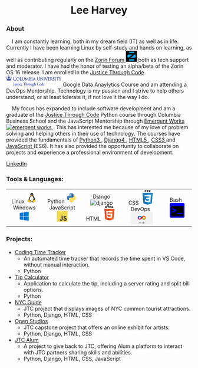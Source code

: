 # <div align="center">Lee Harvey</div>
<div>
<h3>About</h3>
<p>&nbsp;&nbsp;&nbsp;&nbsp;I am constantly learning, both in my dream field (IT) as well as in life. Currently I have been learning Linux by self-study and hands on learning, as well as contributing regularly on the <a href="https://forum.zorin.com/">Zorin Forum <img src="./ZorinImage.png" alt="zorin" width="30" height="30"/> </a> both as tech support and moderator. I have had the honor of testing an alpha/beta of the Zorin OS 16 release. I am enrolled in the <a href="https://centerforjustice.columbia.edu/justicethroughcode" target="_blank" rel="noreferrer">Justice Through Code  <img src="./columbia-long-logo.jpeg" alt="jtc" width="150" height="30"/> </a> Google Data Anaylytics Course and am attending a DevOps Mentorship.  Technology is my passion and I strive to help others understand, or at least tolerate it, if not love it the way I do.

&nbsp;&nbsp;&nbsp;&nbsp;My focus has expanded to include software development and am a graduate of the [Justice Through Code](https://centerforjustice.columbia.edu/justicethroughcode) Python course through Columbia Business School and the JavaScript Mentorship through <a href="https://emergentworks.org/" target="_blank" rel="noreferrer">Emergent Works <img src="https://emergentworks.org/static/logo--horizontal-0a8411dce1d3d5d67be050accbbc639b.png" alt="emergent works" width="150" height="30"/> </a>. This has interested me because of my love of problem solving and helping others in their use of technology. The courses have provided the fundamentals of <a href="https://www.python.org" target="_blank" rel="noreferrer">Python3 </a>, <a href="https://docs.djangoproject.com/en/4.1/" target="_blank" rel="noreferrer">Django4 </a>, <a href="https://www.w3.org/html/" target="_blank" rel="noreferrer">HTML5 </a>, <a href="https://www.w3schools.com/css/" target="_blank" rel="noreferrer">CSS3 </a> and <a href="https://developer.mozilla.org/en-US/docs/Web/JavaScript" target="_blank" rel="noreferrer">JavaScript </a> (ES6). It has also provided the opportunity to collaborate on projects and experience a professional environment of development.</p>
</div>
<a href="https://www.linkedin.com/in/lee-harvey-jr/" target="_blank" rel="noreferrer">LinkedIn</a>

### Tools & Languages:
<div align="center">
  <table>
  <tr>
    <td> 
      <div align="center">Linux <img src="./linux.svg" alt="linux" width="30" height="30"/></div>
      <div align="center">Windows <img src="windows.webp" alt="windows" width="30" height="30"/></div>
    </td>
    <td>
      <div align="center">Python <img src="https://raw.githubusercontent.com/devicons/devicon/master/icons/python/python-original.svg" alt="python" width="30" height="30"/></div>
      <div align="center">JavaScript <img src="https://raw.githubusercontent.com/devicons/devicon/master/icons/javascript/javascript-original.svg" alt="javascript" width="30" height="30"/></div>
    </td>
    <td>
      <div align="center">Django <img src="https://static.djangoproject.com/img/logos/django-logo-positive.png" alt="django" width="50" height="20"/></div>
      <div align="center">HTML <img src="https://raw.githubusercontent.com/devicons/devicon/master/icons/html5/html5-original-wordmark.svg" alt="html5" width="40" height="40"/></div>
    </td>
    <td>
      <div align="center">CSS <img src="https://raw.githubusercontent.com/devicons/devicon/master/icons/css3/css3-original-wordmark.svg" alt="css3" width="40" height="40"/></div>
      <div align="center">DevOps &nbsp;<img src="./devops.png" alt="devops" width="60"></div>
    </td>
    <td>
      <div align="center">Bash &nbsp;<img src="bash.svg" alt="bash" width="40" height="40"/></div>
<!--       <div align="center">DevOps &nbsp;<img src="./devops.png" alt="devops" width="60"></div> -->
    </td>
  </tr>
  </table>
</div>

### Projects:
  - [Coding Time Tracker](https://github.com/VirtDev337/CodingTimeTracker/blob/main/README.md)
    - An automated time tracker that records the time spent in VS Code, without manual interaction.
    - Python
  - [Tip Calculator](https://github.com/VirtDev337/App_Project_Tip_Calculator)
    - Application to calculate the tip, including a server rating and split bill options.
    - Python
  - [NYC Guide](https://github.com/VirtDev337/NYC-Guide)
    - JTC project that displays images of NYC common tourist attractions.
    - Python, Django, HTML, CSS
  - [Open Studios](https://github.com/VirtDev337/open-studios)
    - JTC capstone project that offers an online exhibit for artists.
    - Python, Django, HTML, CSS
  - [JTC Alum](https://github.com/VirtDev337/JTCAlum)
    - A project to give back to JTC, offering Alum a platform to interact with JTC partners sharing skills and abilities.
    - Python, Django, HTML, CSS, JavaScript



<!--
**VirtDev337/VirtDev337** is a ✨ _special_ ✨ repository because its `README.md` (this file) appears on your GitHub profile.

Here are some ideas to get you started:

- 🔭 I’m currently working on ...
- 🌱 I’m currently learning ...
- 👯 I’m looking to collaborate on ...
- 🤔 I’m looking for help with ...
- 💬 Ask me about ...
- 📫 How to reach me: ...
- 😄 Pronouns: ...
- ⚡ Fun fact: ...
-->
